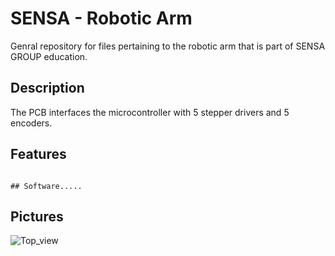 # SENSA - Robotic Arm 

Genral repository for files pertaining to the robotic arm that is part of SENSA GROUP education.  

## Description
The PCB interfaces the microcontroller with 5 stepper drivers and 5 encoders. 

## Features
~~~

## Software.....
~~~~~~

## Pictures
![Top_view](https://github.com/SensaGroup/RoboticArm/blob/main/Outputs/Pictures/profile1.jpg)
